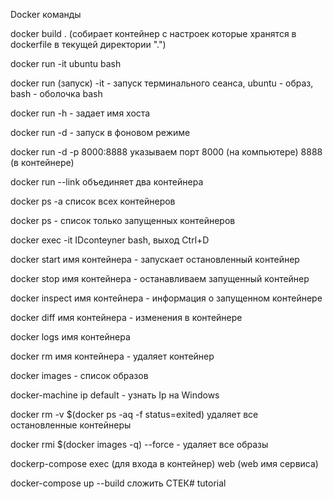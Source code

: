 Docker команды

docker build . (собирает контейнер с настроек которые хранятся в dockerfile в текущей директории ".")

docker run -it ubuntu bash

docker run (запуск) -it - запуск терминального сеанса, ubuntu - образ, bash - оболочка bash

docker run -h - задает имя хоста

docker run -d - запуск в фоновом режиме

docker run -d -p 8000:8888 указываем порт 8000 (на компьютере) 8888 (в контейнере)

docker run --link объединяет два контейнера 

docker ps -a список всех контейнеров

docker ps - список только запущенных контейнеров

docker exec -it IDconteyner bash, выход Ctrl+D

docker start имя контейнера - запускает остановленный контейнер

docker stop имя контейнера - останавливаем запущенный контейнер

docker inspect имя контейнера - информация о запущенном контейнере

docker diff имя контейнера - изменения в контейнере

docker logs имя контейнера

docker rm имя контейнера - удаляет контейнер

docker images - список образов

docker-machine ip default - узнать Ip на Windows

docker rm -v $(docker ps -aq -f status=exited) удаляет все остановленные контейнеры

docker rmi $(docker images -q) --force - удаляет все образы

dockerp-compose exec (для входа в контейнер) web (web имя сервиса)

docker-compose up --build сложить СТЕК# tutorial
